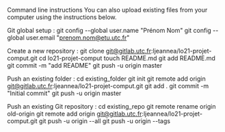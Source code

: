 Command line instructions
You can also upload existing files from your computer using the instructions below.


Git global setup :
git config --global user.name "Prénom Nom"
git config --global user.email "prenom.nom@etu.utc.fr"

Create a new repository :
git clone git@gitlab.utc.fr:ljeannea/lo21-projet-comput.git
cd lo21-projet-comput
touch README.md
git add README.md
git commit -m "add README"
git push -u origin master

Push an existing folder :
cd existing_folder
git init
git remote add origin git@gitlab.utc.fr:ljeannea/lo21-projet-comput.git
git add .
git commit -m "Initial commit"
git push -u origin master

Push an existing Git repository :
cd existing_repo
git remote rename origin old-origin
git remote add origin git@gitlab.utc.fr:ljeannea/lo21-projet-comput.git
git push -u origin --all
git push -u origin --tags
